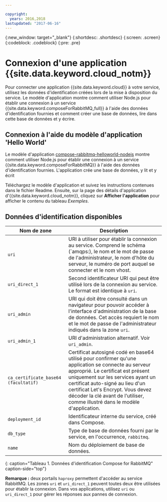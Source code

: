 ```yaml
---

copyright:
  years: 2016,2018
lastupdated: "2017-06-16"
---
```


{:new_window: target="_blank"}
{:shortdesc: .shortdesc}
{:screen: .screen}
{:codeblock: .codeblock}
{:pre: .pre}

# Connexion d'une application {{site.data.keyword.cloud_notm}}

Pour connecter une application {{site.data.keyword.cloud}} à votre service, utilisez les données d'identification créées lors de la mise à disposition du service. Le modèle d'application montre comment utiliser Node.js pour établir une connexion à un service {{site.data.keyword.composeForRabbitMQ_full}} à l'aide des données d'identification fournies et comment créer une base de données, lire dans cette base de données et y écrire.

## Connexion à l'aide du modèle d'application 'Hello World'

Le modèle d'application [compose-rabbitmq-helloworld-nodejs](https://github.com/IBM-Bluemix/compose-rabbitmq-helloworld-nodejs) montre comment utiliser Node.js pour établir une connexion à un service {{site.data.keyword.composeForRabbitMQ}} à l'aide des données d'identification fournies. L'application crée une base de données, y lit et y écrit

Téléchargez le modèle d'application et suivez les instructions contenues dans le fichier Readme. Ensuite, sur la page des détails d'application d'{{site.data.keyword.cloud_notm}}, cliquez sur **Afficher l'application** pour afficher le contenu du tableau *Exemples*.

## Données d'identification disponibles

Nom de zone|Description
----------|-----------
`uri`|URI à utiliser pour établir la connexion au service. Comprend le schéma (`amqps:), le nom et le mot de passe de l'administrateur, le nom d'hôte du serveur, le numéro de port auquel se connecter et le nom vhost.
`uri_direct_1`|Second identificateur URI qui peut être utilisé lors de la connexion au service. Le format est identique à `uri`.
`uri_admin`|URI qui doit être consulté dans un navigateur pour pouvoir accéder à l'interface d'administration de la base de données. Cet accès requiert le nom et le mot de passe de l'administrateur indiqués dans la zone `uri`.
`uri_admin_1`|URI d'administration alternatif. Voir `uri_admin`.
`ca_certificate_base64` `(facultatif)`|Certificat autosigné codé en base64 utilisé pour confirmer qu'une application se connecte au serveur approprié. Le certificat est présent uniquement sur les services ayant un certificat auto-signé au lieu d'un certificat Let's Encrypt. Vous devez décoder la clé avant de l'utiliser, comme illustré dans le modèle d'application.
`deployment_id`|Identificateur interne du service, créé dans Compose.
`db_type`|Type de base de données fourni par le service, en l'occurrence, `rabbitmq`.
`name`|Nom du déploiement de base de données.
{: caption="Tableau 1. Données d'identification Compose for RabbitMQ" caption-side="top"}

**Remarque :** deux portails `haproxy` permettent d'accéder au service RabbitMQ. Les zones `uri` et `uri_direct_1` peuvent toutes deux être utilisées pour établir la connexion. Dans vos applications, utilisez `uri` ou `uri_direct_1` pour gérer les réponses aux pannes de connexion.
